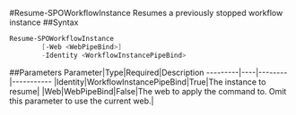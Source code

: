 #Resume-SPOWorkflowInstance
Resumes a previously stopped workflow instance
##Syntax
```powershell
Resume-SPOWorkflowInstance
        [-Web <WebPipeBind>]
        -Identity <WorkflowInstancePipeBind>
```


##Parameters
Parameter|Type|Required|Description
---------|----|--------|-----------
|Identity|WorkflowInstancePipeBind|True|The instance to resume|
|Web|WebPipeBind|False|The web to apply the command to. Omit this parameter to use the current web.|
